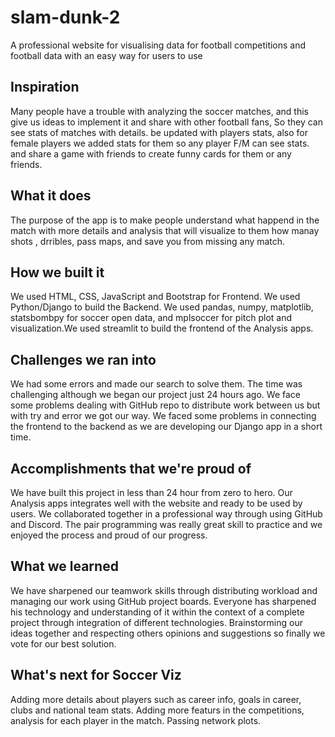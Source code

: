 # slam-dunk-2
A professional website for visualising data for football competitions and football data with an easy way for users to use

## Inspiration
Many people have a trouble with analyzing the soccer matches, and this give us ideas to implement it and share with other football fans, So they can see stats of matches with details.
be updated with players stats, also for female players we added stats for them so any player F/M can see stats.
and share a game with friends to create funny cards for them or any friends.
## What it does
The purpose of the app is to make people understand what happend in the match with more details and analysis that will visualize to them how manay shots , drribles, pass maps, and save you from missing any match.
## How we built it
We used HTML, CSS, JavaScript and Bootstrap for Frontend. We used Python/Django to build the Backend. We used pandas, numpy, matplotlib, statsbombpy for soccer open data, and mplsoccer for pitch plot and visualization.We used streamlit to build the frontend of the Analysis apps.
## Challenges we ran into
We had some errors and made our search to solve them. The time was challenging although we began our project just 24 hours ago. We face some problems dealing with GitHub repo to distribute work between us but with try and error we got our way. We faced some problems in connecting the frontend to the backend as we are developing our Django app in a short time.
## Accomplishments that we're proud of
We have built this project in less than 24 hour from zero to hero. Our Analysis apps integrates well with the website and ready to be used by users. We collaborated together in a professional way through using GitHub and Discord. The pair programming was really great skill to practice and we enjoyed the process and proud of our progress.
## What we learned
We have sharpened our teamwork skills through distributing workload and managing our work using GitHub project boards. Everyone has sharpened his technology and understanding of it within the context of a complete project through integration of different technologies. Brainstorming our ideas together and respecting others opinions and suggestions so finally we vote for our best solution.
## What's next for Soccer Viz
Adding more details about players such as career info, goals in career, clubs and national team stats.
Adding more featurs in the competitions, analysis for each player in the match. Passing network plots.
